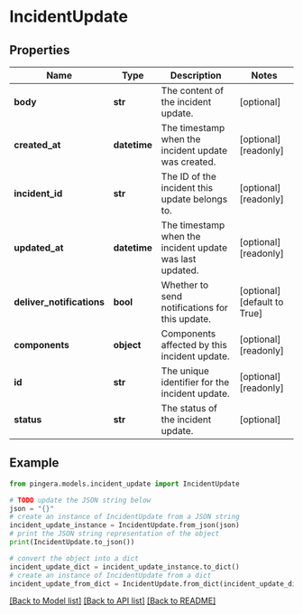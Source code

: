 # IncidentUpdate


## Properties

Name | Type | Description | Notes
------------ | ------------- | ------------- | -------------
**body** | **str** | The content of the incident update. | [optional] 
**created_at** | **datetime** | The timestamp when the incident update was created. | [optional] [readonly] 
**incident_id** | **str** | The ID of the incident this update belongs to. | [optional] [readonly] 
**updated_at** | **datetime** | The timestamp when the incident update was last updated. | [optional] [readonly] 
**deliver_notifications** | **bool** | Whether to send notifications for this update. | [optional] [default to True]
**components** | **object** | Components affected by this incident update. | [optional] [readonly] 
**id** | **str** | The unique identifier for the incident update. | [optional] [readonly] 
**status** | **str** | The status of the incident update. | [optional] 

## Example

```python
from pingera.models.incident_update import IncidentUpdate

# TODO update the JSON string below
json = "{}"
# create an instance of IncidentUpdate from a JSON string
incident_update_instance = IncidentUpdate.from_json(json)
# print the JSON string representation of the object
print(IncidentUpdate.to_json())

# convert the object into a dict
incident_update_dict = incident_update_instance.to_dict()
# create an instance of IncidentUpdate from a dict
incident_update_from_dict = IncidentUpdate.from_dict(incident_update_dict)
```
[[Back to Model list]](../README.md#documentation-for-models) [[Back to API list]](../README.md#documentation-for-api-endpoints) [[Back to README]](../README.md)


